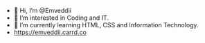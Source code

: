 - 👋 Hi, I’m @Emveddii
- 👀 I’m interested in Coding and IT.
- 🌱 I’m currently learning HTML, CSS and Information Technology.
- https://emveddii.carrd.co
